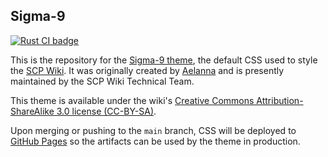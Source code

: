 ## Sigma-9

<p>
  <a href="https://github.com/scpwiki/sigma9/actions?query=workflow%3A%22Stylelint%22">
    <img src="https://github.com/scpwiki/sigma9/workflows/Stylelint/badge.svg"
         alt="Rust CI badge">
  </a>
</p>


This is the repository for the [Sigma-9 theme](https://scpwiki.com/component:theme), the default CSS used to style the [SCP Wiki](http://www.scpwiki.com). It was originally created by [Aelanna](http://www.wikidot.com/user:info/aelanna) and is presently maintained by the SCP Wiki Technical Team.

This theme is available under the wiki's [Creative Commons Attribution-ShareAlike 3.0 license (CC-BY-SA)](https://creativecommons.org/licenses/by-sa/3.0/).

Upon merging or pushing to the `main` branch, CSS will be deployed to [GitHub Pages](https://scpwiki.github.io/sigma9/) so the artifacts can be used by the theme in production.
